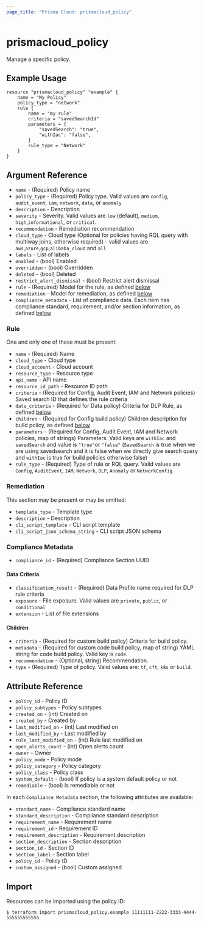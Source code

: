 ```yaml
---
page_title: "Prisma Cloud: prismacloud_policy"
---
```


# prismacloud_policy

Manage a specific policy.

## Example Usage

```hcl
resource "prismacloud_policy" "example" {
    name = "My Policy"
    policy_type = "network"
    rule {
        name = "my rule"
        criteria = "savedSearchId"
        parameters = {
            "savedSearch": "true",
            "withIac": "false",
        }
        rule_type = "Network"
    }
}
```

## Argument Reference

* `name` - (Required) Policy name
* `policy_type` - (Required) Policy type. Valid values are `config`, `audit_event`, `iam`, `network`, `data`, or `anomaly`
* `description` - Description
* `severity` - Severity. Valid values are `low` (default), `medium`, `high`,`informational`, or `critical`.
* `recommendation` - Remediation recommendation
* `cloud_type` - Cloud type (Optional for policies having RQL query with multiway joins, otherwise required) - valid values are `aws`,`azure`,`gcp`,`alibaba_cloud` and `all`
* `labels` - List of labels
* `enabled` - (bool) Enabled
* `overridden` - (bool) Overridden
* `deleted` - (bool) Deleted
* `restrict_alert_dismissal` - (bool) Restrict alert dismissal
* `rule` - (Required) Model for the rule, as defined [below](#rule)
* `remediation` - Model for remediation, as defined [below](#remediation)
* `compliance_metadata` - List of compliance data. Each item has compliance standard, requirement, and/or section information, as defined [below](#compliance-metadata)

### Rule

One and only one of these must be present:

* `name` - (Required) Name
* `cloud_type` - Cloud type
* `cloud_account` - Cloud account
* `resource_type` - Resource type
* `api_name` - API name
* `resource_id_path` - Resource ID path
* `criteria` - (Required for Config, Audit Event, IAM and Network policies) Saved search ID that defines the rule criteria
* `data_criteria` - (Required for Data policy) Criteria for DLP Rule, as defined [below](#data-criteria)
* `children` - (Required for Config build policy) Children description for build policy, as defined [below](#children)
* `parameters` - (Required for Config, Audit Event, IAM and Network policies, map of strings) Parameters. Valid keys are `withIac` and `savedSearch` and value is `"true"`or `"false"` (`SavedSearch` is true when we are using savedsearch and it is false when we directly give search query and `withIac` is true for build policies otherwise false)
* `rule_type` - (Required) Type of rule or RQL query. Valid values are `Config`, `AuditEvent`, `IAM`, `Network`, `DLP`, `Anomaly` or `NetworkConfig`

### Remediation

This section may be present or may be omitted:

* `template_type` - Template type
* `description` - Description
* `cli_script_template` - CLI script template
* `cli_script_json_schema_string` - CLI script JSON schema

### Compliance Metadata

* `compliance_id` - (Required) Compliance Section UUID

#### Data Criteria

* `classification_result` - (Required) Data Profile name required for DLP rule criteria
* `exposure` - File exposure. Valid values are `private`, `public`, or `conditional`
* `extension` - List of file extensions

#### Children

* `criteria` - (Required for custom build policy) Criteria for build policy.
* `metadata` - (Required for custom code build policy, map of string) YAML string for code build policy. Valid key is `code`. 
* `recommendation` - (Optional, string) Recommendation.
* `type` - (Required) Type of policy. Valid values are: `tf`, `cft`, `k8s` or `build`.

## Attribute Reference

* `policy_id` - Policy ID
* `policy_subtypes` - Policy subtypes
* `created_on` - (int) Created on
* `created_by` - Created by
* `last_modified_on` - (int) Last modified on
* `last_modified_by` - Last modified by
* `rule_last_modified_on` - (int) Rule last modified on
* `open_alerts_count` - (int) Open alerts count
* `owner` - Owner
* `policy_mode` - Policy mode
* `policy_category` - Policy category
* `policy_class` - Policy class
* `system_default` - (bool) If policy is a system default policy or not
* `remediable` - (bool) Is remediable or not

In each `Compliance Metadata` section, the following attributes are available:

* `standard_name` - Compliance standard name
* `standard_description` - Compliance standard description
* `requirement_name` - Requirement name
* `requirement_id` - Requirement ID
* `requirement_description` - Requirement description
* `section_description` - Section description
* `section_id` - Section ID
* `section_label` - Section label
* `policy_id` - Policy ID
* `custom_assigned` - (bool) Custom assigned

## Import

Resources can be imported using the policy ID:

```
$ terraform import prismacloud_policy.example 11111111-2222-3333-4444-555555555555
```
